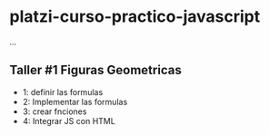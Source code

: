 # platzi-curso-practico-javascript

...

## Taller #1 Figuras Geometricas

- 1: definir las formulas
- 2: Implementar las formulas
- 3: crear fnciones
- 4: Integrar JS con HTML